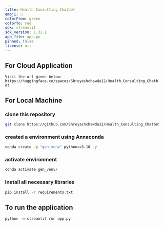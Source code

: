 ```yaml
---
title: Health Consulting Chatbot
emoji: 👀
colorFrom: green
colorTo: red
sdk: streamlit
sdk_version: 1.31.1
app_file: app.py
pinned: false
license: mit
---
```

## For Cloud Application
``
Visit the url given below:
https://huggingface.co/spaces/Shreyashchawda12/Health_Consulting_Chatbot
``

## For Local Machine
### clone this repository
```Bash
git clone https://github.com/Shreyashchawda12/Health_Consulting_Chatbot.git
```
### created a environment using Annaconda
```Bash
conda create -p "gen_venv" python==3.10 -y
```
### activate environment
```Bash
conda activate gen_venv/
```
### Install all necessary libraries
```Bash
pip install -r requirements.txt
```
## To run the application
```bash
python -m streamlit run app.py
```

